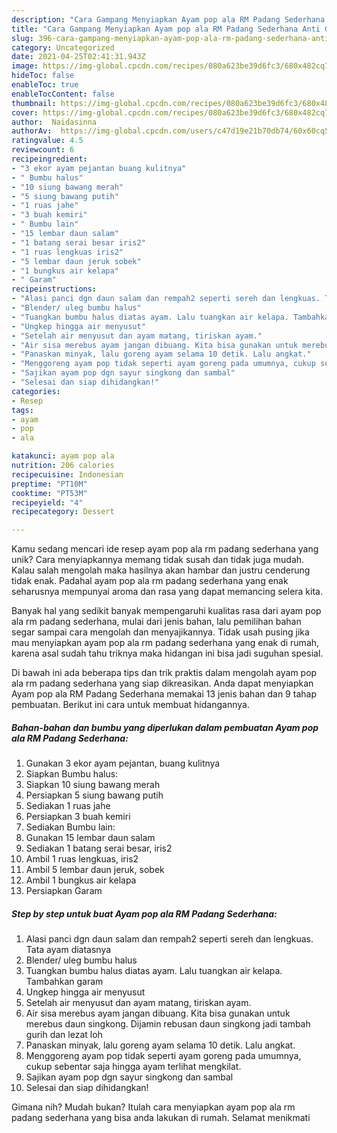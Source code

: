 ```yaml
---
description: "Cara Gampang Menyiapkan Ayam pop ala RM Padang Sederhana Anti Gagal"
title: "Cara Gampang Menyiapkan Ayam pop ala RM Padang Sederhana Anti Gagal"
slug: 396-cara-gampang-menyiapkan-ayam-pop-ala-rm-padang-sederhana-anti-gagal
category: Uncategorized
date: 2021-04-25T02:41:31.943Z
image: https://img-global.cpcdn.com/recipes/080a623be39d6fc3/680x482cq70/ayam-pop-ala-rm-padang-sederhana-foto-resep-utama.jpg
hideToc: false
enableToc: true
enableTocContent: false
thumbnail: https://img-global.cpcdn.com/recipes/080a623be39d6fc3/680x482cq70/ayam-pop-ala-rm-padang-sederhana-foto-resep-utama.jpg
cover: https://img-global.cpcdn.com/recipes/080a623be39d6fc3/680x482cq70/ayam-pop-ala-rm-padang-sederhana-foto-resep-utama.jpg
author:  Naidasinna
authorAv:  https://img-global.cpcdn.com/users/c47d19e21b70db74/60x60cq50/avatar.jpg
ratingvalue: 4.5
reviewcount: 6
recipeingredient:
- "3 ekor ayam pejantan buang kulitnya"
- " Bumbu halus"
- "10 siung bawang merah"
- "5 siung bawang putih"
- "1 ruas jahe"
- "3 buah kemiri"
- " Bumbu lain"
- "15 lembar daun salam"
- "1 batang serai besar iris2"
- "1 ruas lengkuas iris2"
- "5 lembar daun jeruk sobek"
- "1 bungkus air kelapa"
- " Garam"
recipeinstructions:
- "Alasi panci dgn daun salam dan rempah2 seperti sereh dan lengkuas. Tata ayam diatasnya"
- "Blender/ uleg bumbu halus"
- "Tuangkan bumbu halus diatas ayam. Lalu tuangkan air kelapa. Tambahkan garam"
- "Ungkep hingga air menyusut"
- "Setelah air menyusut dan ayam matang, tiriskan ayam."
- "Air sisa merebus ayam jangan dibuang. Kita bisa gunakan untuk merebus daun singkong. Dijamin rebusan daun singkong jadi tambah gurih dan lezat loh"
- "Panaskan minyak, lalu goreng ayam selama 10 detik. Lalu angkat."
- "Menggoreng ayam pop tidak seperti ayam goreng pada umumnya, cukup sebentar saja hingga ayam terlihat mengkilat."
- "Sajikan ayam pop dgn sayur singkong dan sambal"
- "Selesai dan siap dihidangkan!"
categories:
- Resep
tags:
- ayam
- pop
- ala

katakunci: ayam pop ala 
nutrition: 206 calories
recipecuisine: Indonesian
preptime: "PT10M"
cooktime: "PT53M"
recipeyield: "4"
recipecategory: Dessert

---
```



Kamu sedang mencari ide resep ayam pop ala rm padang sederhana yang unik? Cara menyiapkannya memang tidak susah dan tidak juga mudah. Kalau salah mengolah maka hasilnya akan hambar dan justru cenderung tidak enak. Padahal ayam pop ala rm padang sederhana yang enak seharusnya mempunyai aroma dan rasa yang dapat memancing selera kita.




Banyak hal yang sedikit banyak mempengaruhi kualitas rasa dari ayam pop ala rm padang sederhana, mulai dari jenis bahan, lalu pemilihan bahan segar sampai cara mengolah dan menyajikannya. Tidak usah pusing jika mau menyiapkan ayam pop ala rm padang sederhana yang enak di rumah, karena asal sudah tahu triknya maka hidangan ini bisa jadi suguhan spesial.


Di bawah ini ada beberapa tips dan trik praktis dalam mengolah ayam pop ala rm padang sederhana yang siap dikreasikan. Anda dapat menyiapkan Ayam pop ala RM Padang Sederhana memakai 13 jenis bahan dan 9 tahap pembuatan. Berikut ini cara untuk membuat hidangannya.

<!--inarticleads1-->

##### Bahan-bahan dan bumbu yang diperlukan dalam pembuatan Ayam pop ala RM Padang Sederhana:

1. Gunakan 3 ekor ayam pejantan, buang kulitnya
1. Siapkan  Bumbu halus:
1. Siapkan 10 siung bawang merah
1. Persiapkan 5 siung bawang putih
1. Sediakan 1 ruas jahe
1. Persiapkan 3 buah kemiri
1. Sediakan  Bumbu lain:
1. Gunakan 15 lembar daun salam
1. Sediakan 1 batang serai besar, iris2
1. Ambil 1 ruas lengkuas, iris2
1. Ambil 5 lembar daun jeruk, sobek
1. Ambil 1 bungkus air kelapa
1. Persiapkan  Garam




<!--inarticleads2-->

##### Step by step untuk buat Ayam pop ala RM Padang Sederhana:

1. Alasi panci dgn daun salam dan rempah2 seperti sereh dan lengkuas. Tata ayam diatasnya
1. Blender/ uleg bumbu halus
1. Tuangkan bumbu halus diatas ayam. Lalu tuangkan air kelapa. Tambahkan garam
1. Ungkep hingga air menyusut
1. Setelah air menyusut dan ayam matang, tiriskan ayam.
1. Air sisa merebus ayam jangan dibuang. Kita bisa gunakan untuk merebus daun singkong. Dijamin rebusan daun singkong jadi tambah gurih dan lezat loh
1. Panaskan minyak, lalu goreng ayam selama 10 detik. Lalu angkat.
1. Menggoreng ayam pop tidak seperti ayam goreng pada umumnya, cukup sebentar saja hingga ayam terlihat mengkilat.
1. Sajikan ayam pop dgn sayur singkong dan sambal
1. Selesai dan siap dihidangkan!



Gimana nih? Mudah bukan? Itulah cara menyiapkan ayam pop ala rm padang sederhana yang bisa anda lakukan di rumah. Selamat menikmati
